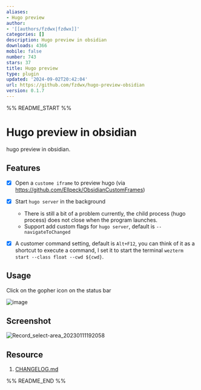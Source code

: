 ```yaml
---
aliases:
- Hugo preview
author:
- '[[authors/fzdwx|fzdwx]]'
categories: []
description: Hugo preview in obsidian
downloads: 4366
mobile: false
number: 743
stars: 37
title: Hugo preview
type: plugin
updated: '2024-09-02T20:42:04'
url: https://github.com/fzdwx/hugo-preview-obsidian
version: 0.1.7
---
```


%% README_START %%

# Hugo preview in obsidian

hugo preview in obsidian.

## Features

- [x] Open a `custome iframe` to preview hugo (via https://github.com/Ellpeck/ObsidianCustomFrames)
- [x] Start `hugo server` in the background
	- There is still a bit of a problem currently, the child process (hugo process) does not close when the program
	  launches.
    - Support add custom flags for `hugo server`, default is `--navigateToChanged`
- [x] A customer command setting, default is `Alt+F12`, you can think of it as a shortcut to execute a command,
  I set it to start the terminal `wezterm start --class float --cwd ${cwd}`.


## Usage

Click on the gopher icon on the status bar

![image](https://user-images.githubusercontent.com/65269574/211792531-e10b9d69-f109-4f75-aff6-1a8c132f8b40.png)

## Screenshot

![Record_select-area_20230111192058](https://user-images.githubusercontent.com/65269574/211794013-eab76237-433d-4b9f-bc22-0bb0e4c1fe28.gif)


## Resource

1. [CHANGELOG.md](CHANGELOG.md)


%% README_END %%